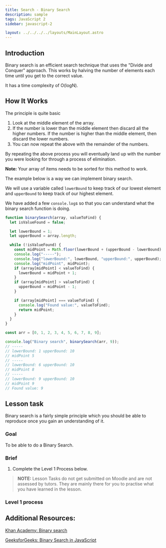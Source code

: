 ```yaml
---
title: Search - Binary Search
description: sample
tags: JavaScript 2
sidebar: javascript-2

layout: ../../../../layouts/MainLayout.astro
---
```


## Introduction

Binary search is an efficient search technique that uses the "Divide and Conquer" approach. This works by halving the number of elements each time until you get to the correct value.

It has a time complexity of O(logN).

## How It Works

The principle is quite basic

1. Look at the middle element of the array.
2. If the number is lower than the middle element then discard all the higher numbers. If the number is higher than the middle element, then discard the lower numbers.
3. You can now repeat the above with the remainder of the numbers.

By repeating the above process you will eventually land up with the number you were looking for through a process of elimination.

**Note:** Your array of items needs to be sorted for this method to work.

The example below is a way we can implement binary search.

We will use a variable called `lowerBound` to keep track of our lowest element and `upperBound` to keep track of our highest element.

We have added a few `console.log`s so that you can understand what the binary search function is doing.

```js
function binarySearch(array, valueToFind) {
  let isValueFound = false;

  let lowerBound = 1;
  let upperBound = array.length;

  while (!isValueFound) {
    const midPoint = Math.floor(lowerBound + (upperBound - lowerBound) / 2);
    console.log("-----");
    console.log("lowerBound:", lowerBound, "upperBound:", upperBound);
    console.log("midPoint", midPoint);
    if (array[midPoint] < valueToFind) {
      lowerBound = midPoint + 1;
    }
    if (array[midPoint] > valueToFind) {
      upperBound = midPoint - 1;
    }

    if (array[midPoint] === valueToFind) {
      console.log("Found value:", valueToFind);
      return midPoint;
    }
  }
}

const arr = [0, 1, 2, 3, 4, 5, 6, 7, 8, 9];

console.log("Binary search", binarySearch(arr, 9));
// -----
// lowerBound: 1 upperBound: 10
// midPoint 5
// -----
// lowerBound: 6 upperBound: 10
// midPoint 8
// -----
// lowerBound: 9 upperBound: 10
// midPoint 9
// Found value: 9
```

## Lesson task

Binary search is a fairly simple principle which you should be able to reproduce once you gain an understanding of it.

### Goal

To be able to do a Binary Search.

### Brief

1. Complete the Level 1 Process below.

> <b>NOTE:</b> Lesson Tasks do not get submitted on Moodle and are not assessed by tutors. They are mainly there for you to practise what you have learned in the lesson.

### Level 1 process

## Additional Resources:

[Khan Academy: Binary search](https://www.khanacademy.org/computing/computer-science/algorithms/binary-search/a/binary-search)

[GeeksforGeeks: Binary Search in JavaScript](https://www.geeksforgeeks.org/binary-search-in-javascript/)
